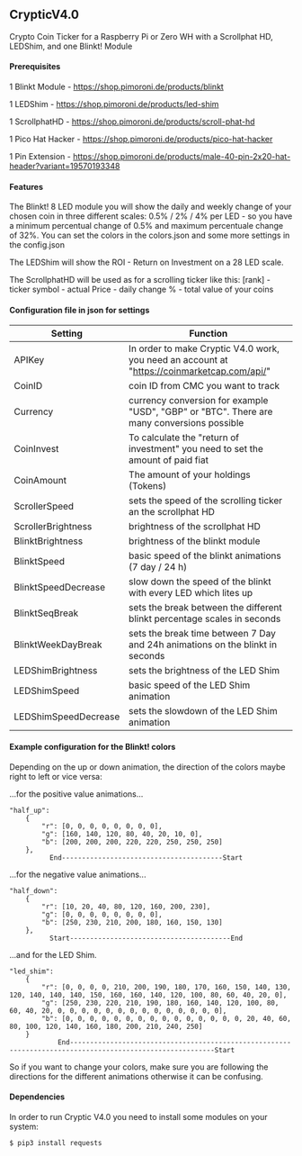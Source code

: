 ## CrypticV4.0

Crypto Coin Ticker for a Raspberry Pi or Zero WH  with a Scrollphat HD, LEDShim, and one Blinkt! Module

#### Prerequisites

1 Blinkt Module - https://shop.pimoroni.de/products/blinkt

1 LEDShim - https://shop.pimoroni.de/products/led-shim

1 ScrollphatHD - https://shop.pimoroni.de/products/scroll-phat-hd

1 Pico Hat Hacker - https://shop.pimoroni.de/products/pico-hat-hacker

1 Pin Extension - https://shop.pimoroni.de/products/male-40-pin-2x20-hat-header?variant=19570193348

#### Features

The Blinkt! 8 LED module you will show the daily and weekly change of your chosen coin in three different scales: 0.5% / 2% / 4% per LED - so you have a minimum percentual change of 0.5% and maximum percentuale change of 32%. You can set the colors in the colors.json and some more settings in the config.json

The LEDShim will show the ROI - Return on Investment on a 28 LED scale. 

The ScrollphatHD will be used as for a scrolling ticker like this: [rank] - ticker symbol - actual Price - daily change % - total value of your coins




#### Configuration file in json for settings

| Setting | Function |
| ------- | -------- |
| APIKey | In order to make Cryptic V4.0 work, you need an account at "https://coinmarketcap.com/api/" |
| CoinID | coin ID from CMC you want to track | 
| Currency | currency conversion for example "USD", "GBP" or "BTC". There are many conversions possible |
| CoinInvest | To calculate the "return of investment" you need to set the amount of paid fiat |
| CoinAmount | The amount of your holdings (Tokens) |
| ScrollerSpeed | sets the speed of the scrolling ticker an the scrollphat HD |
| ScrollerBrightness | brightness of the scrollphat HD |
| BlinktBrightness | brightness of the blinkt module |
| BlinktSpeed | basic speed of the blinkt animations (7 day / 24 h) |
| BlinktSpeedDecrease | slow down the speed of the blinkt with every LED which lites up |
| BlinktSeqBreak | sets the break between the different blinkt percentage scales in seconds |
| BlinktWeekDayBreak | sets the break time between 7 Day and 24h animations on the blinkt in seconds |
| LEDShimBrightness | sets the brightness of the LED Shim |
| LEDShimSpeed | basic speed of the LED Shim animation |
| LEDShimSpeedDecrease | sets the slowdown of the LED Shim animation |

#### Example configuration for the Blinkt! colors

Depending on the up or down animation, the direction of the colors maybe right to left or vice versa:

...for the positive value animations...

```
"half_up":
    {
        "r": [0, 0, 0, 0, 0, 0, 0, 0],
        "g": [160, 140, 120, 80, 40, 20, 10, 0],
        "b": [200, 200, 200, 220, 220, 250, 250, 250]
    },
          End----------------------------------------Start
```
...for the negative value animations...
```
"half_down":
    {
        "r": [10, 20, 40, 80, 120, 160, 200, 230],
        "g": [0, 0, 0, 0, 0, 0, 0, 0],
        "b": [250, 230, 210, 200, 180, 160, 150, 130]
    },
          Start----------------------------------------End
```
...and for the LED Shim.
```
"led_shim":
    {
        "r": [0, 0, 0, 0, 210, 200, 190, 180, 170, 160, 150, 140, 130, 120, 140, 140, 140, 150, 160, 160, 140, 120, 100, 80, 60, 40, 20, 0],
        "g": [250, 230, 220, 210, 190, 180, 160, 140, 120, 100, 80, 60, 40, 20, 0, 0, 0, 0, 0, 0, 0, 0, 0, 0, 0, 0, 0, 0],
        "b": [0, 0, 0, 0, 0, 0, 0, 0, 0, 0, 0, 0, 0, 0, 0, 20, 40, 60, 80, 100, 120, 140, 160, 180, 200, 210, 240, 250]
    }
            End----------------------------------------------------------------------------------------------------------Start
```

So if you want to change your colors, make sure you are following the directions for the different animations otherwise it can be confusing.

#### Dependencies

In order to run Cryptic V4.0 you need to install some modules on your system:
```sh
$ pip3 install requests
```
